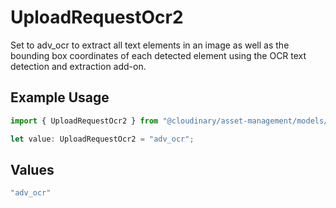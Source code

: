 # UploadRequestOcr2

Set to adv_ocr to extract all text elements in an image as well as the bounding box coordinates of each detected element using the OCR text detection and extraction add-on.

## Example Usage

```typescript
import { UploadRequestOcr2 } from "@cloudinary/asset-management/models/components";

let value: UploadRequestOcr2 = "adv_ocr";
```

## Values

```typescript
"adv_ocr"
```